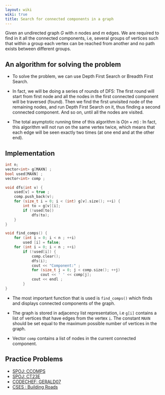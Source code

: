 ```yaml
---
layout: wiki
wiki: true
title: Search for connected components in a graph
---
```



Given an undirected graph $G$ with $n$ nodes and $m$ edges. We are required to find in it all the connected components, i.e, several groups of vertices such that within a group each vertex can be reached from another and no path exists between different groups.

## An algorithm for solving the problem

* To solve the problem, we can use Depth First Search or Breadth First Search.

* In fact, we will be doing a series of rounds of DFS: The first round will start from first node and all the nodes in the first connected component will be traversed (found). Then we find the first unvisited node of the remaining nodes, and run Depth First Search on it, thus finding a second connected component. And so on, until all the nodes are visited.

* The total asymptotic running time of this algorithm is $O(n + m)$ : In fact, this algorithm will not run on the same vertex twice, which means that each edge will be seen exactly two times (at one end and at the other end).

## Implementation

``` cpp
int n;
vector<int> g[MAXN] ;
bool used[MAXN] ;
vector<int> comp ;

void dfs(int v) {
    used[v] = true ;
    comp.push_back(v);
    for (size_t i = 0; i < (int) g[v].size(); ++i) {
        int to = g[v][i];
        if (!used[to])
            dfs(to);
    }
}

void find_comps() {
    for (int i = 0; i < n ; ++i)
        used [i] = false;
    for (int i = 0; i < n ; ++i)
        if (!used[i]) {
            comp.clear();
            dfs(i);
	        cout << "Component:" ;
            for (size_t j = 0; j < comp.size(); ++j)
                cout << ' ' << comp[j];
            cout << endl ;
        }
}
```

* The most important function that is used is `find_comps()` which finds and displays connected components of the graph.

* The graph is stored in adjacency list representation, i.e `g[i]` contains a list of vertices that have edges from the vertex `i`. The constant `MAXN` should be set equal to the maximum possible number of vertices in the graph.

* Vector `comp` contains a list of nodes in the current connected component.

## Practice Problems
 - [SPOJ: CCOMPS](http://www.spoj.com/problems/CCOMPS/)
 - [SPOJ: CT23E](http://www.spoj.com/problems/CT23E/)
 - [CODECHEF: GERALD07](https://www.codechef.com/MARCH14/problems/GERALD07)
 - [CSES : Building Roads](https://cses.fi/problemset/task/1666)
